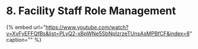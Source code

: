 # 8. Facility Staff Role Management

{% embed url="https://www.youtube.com/watch?v=XvFyEFFQfBs&list=PLyQ2-xBpWNe5SbNpIzrzeTUnsAsMPBfCF&index=8" caption="" %}

